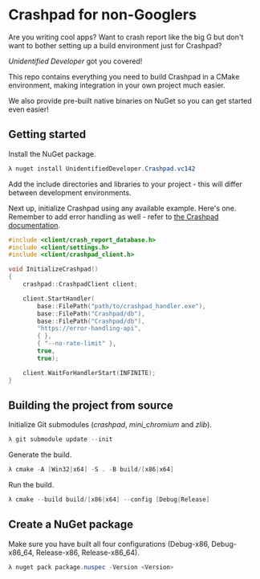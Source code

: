 # Crashpad for non-Googlers

Are you writing cool apps? Want to crash report like the big G but don't want
to bother setting up a build environment just for Crashpad?

*Unidentified Developer* got you covered!

This repo contains everything you need to build Crashpad in a CMake
environment, making integration in your own project much easier.

We also provide pre-built native binaries on NuGet so you can get started even
easier!

## Getting started

Install the NuGet package.

```powershell
λ nuget install UnidentifiedDeveloper.Crashpad.vc142
```

Add the include directories and libraries to your project - this will differ
between development environments.

Next up, initialize Crashpad using any available example. Here's one. Remember
to add error handling as well - refer to [the Crashpad documentation](https://crashpad.chromium.org/doxygen/index.html).

```c++
#include <client/crash_report_database.h>
#include <client/settings.h>
#include <client/crashpad_client.h>

void InitializeCrashpad()
{
    crashpad::CrashpadClient client;

    client.StartHandler(
        base::FilePath("path/to/crashpad_handler.exe"),
        base::FilePath("Crashpad/db"),
        base::FilePath("Crashpad/db"),
        "https://error-handling-api",
        { },
        { "--no-rate-limit" },
        true,
        true);

    client.WaitForHandlerStart(INFINITE);
}
```


## Building the project from source

Initialize Git submodules (*crashpad*, *mini_chromium* and *zlib*).

```powershell
λ git submodule update --init
```

Generate the build.

```powershell
λ cmake -A [Win32|x64] -S . -B build/[x86|x64]
```

Run the build.

```powershell
λ cmake --build build/[x86|x64] --config [Debug|Release]
```

## Create a NuGet package

Make sure you have built all four configurations (Debug-x86, Debug-x86_64,
Release-x86, Release-x86_64).

```powershell
λ nuget pack package.nuspec -Version <Version>
```
